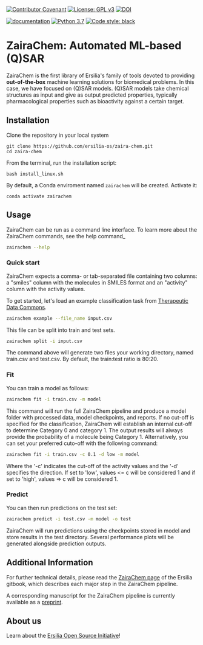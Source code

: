 [![Contributor Covenant](https://img.shields.io/badge/Contributor%20Covenant-v2.0%20adopted-ff69b4.svg)](CODE_OF_CONDUCT.md) [![License: GPL v3](https://img.shields.io/badge/License-GPL%20v3-yellow.svg)](https://www.gnu.org/licenses/agpl-3.0) [![DOI](https://zenodo.org/badge/379620165.svg)](https://zenodo.org/badge/latestdoi/379620165)

[![documentation](https://img.shields.io/badge/-Documentation-purple?logo=read-the-docs&logoColor=white)](https://ersilia.gitbook.io/ersilia-book/chemistry-tools/automated-activity-prediction-models/accurate-automl-with-zairachem) [![Python 3.7](https://img.shields.io/badge/python-3.7-blue.svg)](https://www.python.org/downloads/release/python-370/) [![Code style: black](https://img.shields.io/badge/code%20style-black-000000.svg?logo=Python&logoColor=white)](https://github.com/psf/black)



# ZairaChem: Automated ML-based (Q)SAR

ZairaChem is the first library of Ersilia's family of tools devoted to providing **out-of-the-box** machine learning solutions for biomedical problems. In this case, we have focused on (Q)SAR models. (Q)SAR models take chemical structures as input and give as output predicted properties, typically pharmacological properties such as bioactivity against a certain target.

## Installation

Clone the repository in your local system
```
git clone https://github.com/ersilia-os/zaira-chem.git
cd zaira-chem
```

From the terminal, run the installation script:
```
bash install_linux.sh
```

By default, a Conda enviroment named `zairachem` will be created. Activate it:

```
conda activate zairachem
```

## Usage

ZairaChem can be run as a command line interface. To learn more about the ZairaChem commands, see the help command_

```bash
zairachem --help
```

### Quick start

ZairaChem expects a comma- or tab-separated file containing two columns: a "smiles" column with the molecules in SMILES format and an "activity" column with the activity values. 

To get started, let's load an example classification task from [Therapeutic Data Commons](https://tdcommons.ai/). 

```bash
zairachem example --file_name input.csv
```

This file can be split into train and test sets.

```bash
zairachem split -i input.csv
```

The command above will generate two files your working directory, named train.csv and test.csv. By default, the train:test ratio is 80:20.

### Fit

You can train a model as follows:

```bash
zairachem fit -i train.csv -m model
```

This command will run the full ZairaChem pipeline and produce a model folder with processed data, model checkpoints, and reports. If no cut-off is specified for the classification, ZairaChem will establish an internal cut-off to determine Category 0 and category 1. The output results will always provide the probability of a molecule being Category 1.
Alternatively, you can set your preferred cuto-off with the following command:
```bash
zairachem fit -i train.csv -c 0.1 -d low -m model
```
Where the '-c' indicates the cut-off of the activity values and the '-d' specifies the direction. If set to 'low', values <= c will be considered 1 and if set to 'high', values => c will be considered 1.

### Predict

You can then run predictions on the test set:

```bash
zairachem predict -i test.csv -m model -o test
```

ZairaChem will run predictions using the checkpoints stored in model and store results in the test directory. Several performance plots will be generated alongside prediction outputs.

## Additional Information

For further technical details, please read the [ZairaChem page](https://ersilia.gitbook.io/ersilia-book/chemistry-tools/automated-activity-prediction-models/accurate-automl-with-zairachem) of the Ersilia gitbook, which describes each major step in the ZairaChem pipeline.

A corresponding manuscript for the ZairaChem pipeline is currently available as a [preprint](https://www.biorxiv.org/content/10.1101/2022.12.13.520154v1).

## About us

Learn about the [Ersilia Open Source Initiative](https://ersilia.io)!
